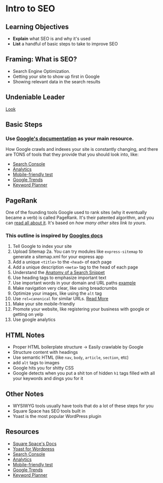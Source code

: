# Intro to SEO

## Learning Objectives

- **Explain** what SEO is and why it's used
- **List** a handful of basic steps to take to improve SEO

## Framing: What is SEO?
* Search Engine Optimization. 
* Getting your site to show up first in Google
* Showing relevant data in the search results

## Undeniable Leader
[Look](https://www.statista.com/statistics/216573/worldwide-market-share-of-search-engines/)

## Basic Steps
### Use [Google's documentation](https://developers.google.com/webmasters/googleforwebmasters/) as your main resource.
How Google crawls and indexes your site is constantly changing, and there are TONS of tools that they provide that you should look into, like:
* [Search Console](https://support.google.com/webmasters/answer/6258314?hl=en&ref_topic=3309469)
* [Analytics](https://www.google.com/analytics/analytics/#?modal_active=none)
* [Mobile-friendly test](https://search.google.com/test/mobile-friendly)
* [Google Trends](https://trends.google.com/trends/)
* [Keyword Planner](https://adwords.google.com/home/tools/keyword-planner/#?modal_active=none)

## PageRank
One of the founding tools Google used to rank sites (why it eventually became a verb) is called PageRank. It's their patented algorithm, and you can [read all about it](https://en.wikipedia.org/wiki/PageRank). It's based on _how many other sites link to yours_.


### This outline is inspired by [Googles docs](https://support.google.com/webmasters/answer/7451184)
1. Tell Google to index your site
2. Upload Sitemap
2a. You can try modules like `express-sitemap` to generate a sitemap.xml for your express app
3. Add a unique `<title>` to the `<head>` of each page
4. Add a unique description `<meta>` tag to the head of each page
5. Understand the [Anatomy of a Search Snippet](https://www.youtube.com/watch?v=MOfhHPp5sWs)
6. Use heading tags to emphasize important text
7. Use important words in your domain and URL paths [example](https://www.google.com/search?ei=Kq0FW8iqCsLpzgLDg62YDg&q=black+shirt+brewing&oq=black+&gs_l=psy-ab.3.0.35i39k1j0i67k1l3j0i20i264k1j0i67k1j0l2j0i67k1j0i131k1.21026.21852.0.22632.6.6.0.0.0.0.142.693.0j6.6.0....0...1.1.64.psy-ab..0.6.692....0.Sq0G5Cv7n_g)
8. Make navigation very clear, like using breadcrumbs
9. Optimize your images, like using the `alt` tag
10. Use `rel=canonical` for similar URLs. [Read More](https://support.google.com/webmasters/answer/139066?hl=en)
11. Make your site mobile-friendly
12. Promote your website, like registering your business with google or getting on yelp
13. Use google analytics

## HTML Notes
* Proper HTML boilerplate structure -> Easily crawlable by Google
* Structure content with headings
* Use semantic HTML (like `nav`, `body`, `article`, `section`, etc)
* add `alt` tags to images
* Google hits you for shitty CSS
* Google detects when you put a shit ton of hidden `h1` tags filled with all your keywords and dings you for it

## Other Notes
* WYSIWYG tools usually have tools that do a lot of these steps for you
* Square Space has SEO tools built in
* Yoast is the most popular WordPress plugin

## Resources
* [Square Space's Docs](https://support.squarespace.com/hc/en-us/articles/206744067) 
* [Yoast for Wordpress](https://wordpress.org/plugins/wordpress-seo/)
* [Search Console](https://support.google.com/webmasters/answer/6258314?hl=en&ref_topic=3309469)
* [Analytics](https://www.google.com/analytics/analytics/#?modal_active=none)
* [Mobile-friendly test](https://search.google.com/test/mobile-friendly)
* [Google Trends](https://trends.google.com/trends/)
* [Keyword Planner](https://adwords.google.com/home/tools/keyword-planner/#?modal_active=none)
